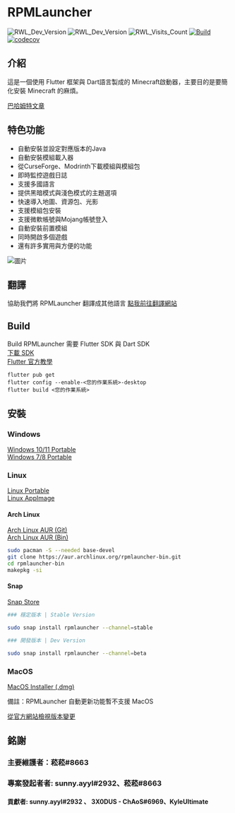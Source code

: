 # RPMLauncher

![RWL_Dev_Version](https://img.shields.io/badge/dynamic/json?label=RWL%20%E6%9C%80%E6%96%B0%E9%96%8B%E7%99%BC%E7%89%88%E6%9C%AC&query=dev.latest_version_full&url=https%3A%2F%2Fraw.githubusercontent.com%2FRPMTW%2FRPMTW-website-data%2Fmain%2Fdata%2FRPMLauncher%2Fupdate.json)
![RWL_Dev_Version](https://img.shields.io/badge/dynamic/json?label=RWL%20Latest%20Version&query=dev.latest_version_full&url=https%3A%2F%2Fraw.githubusercontent.com%2FRPMTW%2FRPMTW-website-data%2Fmain%2Fdata%2FRPMLauncher%2Fupdate.json)
![RWL_Visits_Count](https://img.shields.io/badge/dynamic/json?label=Visits%20Count&query=value&url=https%3A%2F%2Fapi.countapi.xyz%2Fhit%2Fgithub.rpmlauncher%2Fvisits)
[![Build](https://github.com/RPMTW/RPMLauncher/actions/workflows/Build.yml/badge.svg)](https://github.com/RPMTW/RPMLauncher/actions/workflows/Build.yml)
[![codecov](https://codecov.io/gh/RPMTW/RPMLauncher/branch/main/graph/badge.svg?token=5J25PUERID)](https://codecov.io/gh/RPMTW/RPMLauncher)
## 介紹

這是一個使用 Flutter 框架與 Dart語言製成的 Minecraft啟動器，主要目的是要簡化安裝 Minecraft 的麻煩。

[巴哈姆特文章](https://forum.gamer.com.tw/C.php?bsn=18673&snA=193012&tnum=1)

## 特色功能
- 自動安裝並設定對應版本的Java
- 自動安裝模組載入器
- 從CurseForge、Modrinth下載模組與模組包
- 即時監控遊戲日誌
- 支援多國語言
- 提供黑暗模式與淺色模式的主題選項
- 快速導入地圖、資源包、光影
- 支援模組包安裝
- 支援微軟帳號與Mojang帳號登入
- 自動安裝前置模組
- 同時開啟多個遊戲
- 還有許多實用與方便的功能

![圖片](https://user-images.githubusercontent.com/48402225/139568860-b3dd0246-5e7c-4442-bb3c-7fa5cbc7bafc.png)


## 翻譯
協助我們將 RPMLauncher 翻譯成其他語言 [點我前往翻譯網站](https://crowdin.com/project/siong-sngs-fantasy-world)

## Build
Build RPMLauncher 需要 Flutter SDK 與 Dart SDK  
[下載 SDK](https://flutter.dev/docs/get-started/install)  
[Flutter 官方教學](https://flutter.dev/desktop)
```
flutter pub get
flutter config --enable-<您的作業系統>-desktop
flutter build <您的作業系統>
```

## 安裝
### Windows
[Windows 10/11 Portable](https://github.com/RPMTW/RPMLauncher/releases/latest/download/RPMLauncher-Windows10_11.zip)  
[Windows 7/8 Portable](https://github.com/RPMTW/RPMLauncher/releases/latest/download/RPMLauncher-Windows7.zip)
### Linux
[Linux Portable](https://github.com/RPMTW/RPMLauncher/releases/latest/download/RPMLauncher-Linux.zip)   
[Linux AppImage](https://github.com/RPMTW/RPMLauncher/releases/latest/download/RPMLauncher-Linux.Appimage)   
#### Arch Linux
[Arch Linux AUR (Git)](https://aur.archlinux.org/packages/rpmlauncher-git/)  
[Arch Linux AUR (Bin)](https://aur.archlinux.org/packages/rpmlauncher-bin/)  
```bash
sudo pacman -S --needed base-devel
git clone https://aur.archlinux.org/rpmlauncher-bin.git
cd rpmlauncher-bin
makepkg -si
```
#### Snap
[Snap Store](https://snapcraft.io/rpmlauncher)  
```bash
### 穩定版本 | Stable Version

sudo snap install rpmlauncher --channel=stable

### 開發版本 | Dev Version

sudo snap install rpmlauncher --channel=beta
```
### MacOS
[MacOS Installer (.dmg)](https://github.com/RPMTW/RPMLauncher/releases/latest/download/RPMLauncher-MacOS-Installer.dmg)  

備註：RPMLauncher 自動更新功能暫不支援 MacOS

[從官方網站檢視版本變更](https://www.rpmtw.ga/RWL/Version)
## 銘謝
### 主要維護者：菘菘#8663
### 專案發起者者: sunny.ayyl#2932、菘菘#8663
#### 貢獻者: sunny.ayyl#2932 、 3X0DUS - ChAoS#6969、KyleUltimate
